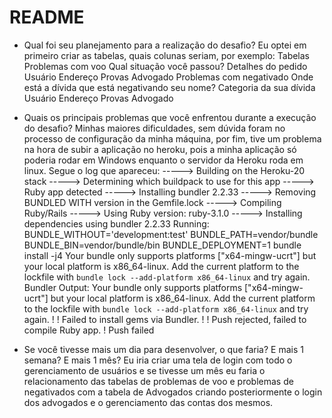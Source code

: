 # README

* Qual foi seu planejamento para a realização do desafio?
Eu optei em primeiro criar as tabelas, quais colunas seriam, por exemplo:
Tabelas
Problemas com voo
	Qual situação você passou?
	Detalhes do pedido
	Usuário
	Endereço
	Provas
	Advogado
Problemas com negativado
	Onde está a dívida que está negativando seu nome?
	Categoria da sua dívida
	Usuário
	Endereço
	Provas
	Advogado

* Quais os principais problemas que você enfrentou durante a execução
do desafio?
Minhas maiores dificuldades, sem dúvida foram no processo de configuração da minha máquina, por fim, tive um problema na hora de subir a aplicação no heroku, pois a minha aplicação só poderia rodar em Windows enquanto o servidor da Heroku roda em linux. Segue o log que apareceu:
-----> Building on the Heroku-20 stack
-----> Determining which buildpack to use for this app
-----> Ruby app detected
-----> Installing bundler 2.2.33
-----> Removing BUNDLED WITH version in the Gemfile.lock
-----> Compiling Ruby/Rails
-----> Using Ruby version: ruby-3.1.0
-----> Installing dependencies using bundler 2.2.33
       Running: BUNDLE_WITHOUT='development:test' BUNDLE_PATH=vendor/bundle BUNDLE_BIN=vendor/bundle/bin BUNDLE_DEPLOYMENT=1 bundle install -j4
       Your bundle only supports platforms ["x64-mingw-ucrt"] but your local platform
       is x86_64-linux. Add the current platform to the lockfile with `bundle lock
       --add-platform x86_64-linux` and try again.
       Bundler Output: Your bundle only supports platforms ["x64-mingw-ucrt"] but your local platform
       is x86_64-linux. Add the current platform to the lockfile with `bundle lock
       --add-platform x86_64-linux` and try again.
 !
 !     Failed to install gems via Bundler.
 !
 !     Push rejected, failed to compile Ruby app.
 !     Push failed

* Se você tivesse mais um dia para desenvolver, o que faria? E mais 1
semana? E mais 1 mês?
Eu iria criar uma tela de login com todo o gerenciamento de usuários e se tivesse um mês eu faria o relacionamento das tabelas de problemas de voo e problemas de negativados com a tabela de Advogados criando posteriormente o login dos advogados e o gerenciamento das contas dos mesmos.
